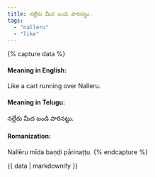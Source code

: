 ```yaml
---
title: నల్లేరు మీద బండి పారినట్టు.
tags:
  - "nalleru"
  - "like"
---
```


{% capture data %}
#### Meaning in English:
Like a cart running over Nalleru.

#### Meaning in Telugu:
నల్లేరు మీద బండి పారినట్టు.

#### Romanization:
Nallēru mīda baṇḍi pārinaṭṭu.
{% endcapture %}

{{ data | markdownify }}


